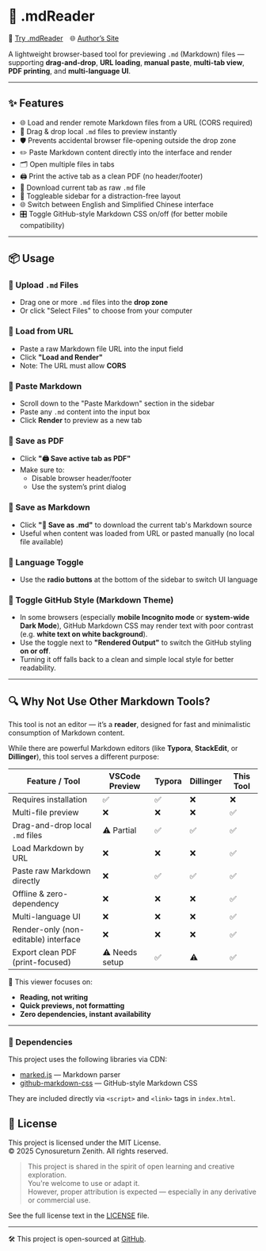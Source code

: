 # 📝 .mdReader

🔗 [Try .mdReader](https://cynosureturn.ca/portfolio/web-experiments/md-reader/) 🌐 [Author’s Site](https://cynosureturn.ca)

A lightweight browser-based tool for previewing `.md` (Markdown) files — supporting **drag-and-drop**, **URL loading**, **manual paste**, **multi-tab view**, **PDF printing**, and **multi-language UI**.

---

## ✨ Features

- 🌐 Load and render remote Markdown files from a URL (CORS required)
- 📂 Drag & drop local `.md` files to preview instantly
- 🛡️ Prevents accidental browser file-opening outside the drop zone
- ✏️ Paste Markdown content directly into the interface and render
- 🗂️ Open multiple files in tabs
- 🖨️ Print the active tab as a clean PDF (no header/footer)
- 💾 Download current tab as raw `.md` file
- 🧭 Toggleable sidebar for a distraction-free layout
- 🌐 Switch between English and Simplified Chinese interface
- 🎛️ Toggle GitHub-style Markdown CSS on/off (for better mobile compatibility)

---

## 📦 Usage

### 🔹 Upload `.md` Files
- Drag one or more `.md` files into the **drop zone**
- Or click "Select Files" to choose from your computer

### 🔹 Load from URL
- Paste a raw Markdown file URL into the input field
- Click **"Load and Render"**
- Note: The URL must allow **CORS**

### 🔹 Paste Markdown
- Scroll down to the "Paste Markdown" section in the sidebar
- Paste any `.md` content into the input box
- Click **Render** to preview as a new tab

### 🔹 Save as PDF
- Click **"🖨️ Save active tab as PDF"**
- Make sure to:
  - Disable browser header/footer
  - Use the system’s print dialog

### 🔹 Save as Markdown
- Click **"💾 Save as .md"** to download the current tab's Markdown source
- Useful when content was loaded from URL or pasted manually (no local file available)

### 🔹 Language Toggle
- Use the **radio buttons** at the bottom of the sidebar to switch UI language

### 🔹 Toggle GitHub Style (Markdown Theme)
- In some browsers (especially **mobile Incognito mode** or **system-wide Dark Mode**), GitHub Markdown CSS may render text with poor contrast (e.g. **white text on white background**).
- Use the toggle next to **"Rendered Output"** to switch the GitHub styling **on or off**.
- Turning it off falls back to a clean and simple local style for better readability.
---
## 🔍 Why Not Use Other Markdown Tools?

This tool is not an editor — it’s a **reader**, designed for fast and minimalistic consumption of Markdown content.

While there are powerful Markdown editors (like **Typora**, **StackEdit**, or **Dillinger**), this tool serves a different purpose:

| Feature / Tool                         | VSCode Preview | Typora | Dillinger | **This Tool** |
|----------------------------------------|----------------|--------|-----------|---------------|
| Requires installation                  | ✅              | ✅     | ❌        | ❌            |
| Multi-file preview                     | ❌              | ❌     | ❌        | ✅            |
| Drag-and-drop local `.md` files        | ⚠️ Partial      | ✅     | ✅        | ✅            |
| Load Markdown by URL                   | ❌              | ❌     | ❌        | ✅            |
| Paste raw Markdown directly            | ❌              | ✅     | ✅        | ✅            |
| Offline & zero-dependency              | ❌              | ❌     | ❌        | ✅            |
| Multi-language UI                      | ❌              | ❌     | ❌        | ✅            |
| Render-only (non-editable) interface   | ❌              | ❌     | ❌        | ✅            |
| Export clean PDF (print-focused)       | ⚠️ Needs setup  | ✅     | ⚠️        | ✅            |

🧠 This viewer focuses on:

- **Reading, not writing**
- **Quick previews, not formatting**
- **Zero dependencies, instant availability**

---

### 🧩 Dependencies

This project uses the following libraries via CDN:

- [marked.js](https://github.com/markedjs/marked) — Markdown parser
- [github-markdown-css](https://github.com/sindresorhus/github-markdown-css) — GitHub-style Markdown CSS

They are included directly via `<script>` and `<link>` tags in `index.html`.


## 📄 License

This project is licensed under the MIT License.  
© 2025 Cynosureturn Zenith. All rights reserved.

> This project is shared in the spirit of open learning and creative exploration.  
> You're welcome to use or adapt it.  
> However, proper attribution is expected — especially in any derivative or commercial use.

See the full license text in the [LICENSE](https://cynosureturn.ca/common/md-reader-lite.html?md=/licenses/mit/LICENSE.mit.md&title=MIT+License) file.

---

🛠 This project is open-sourced at [GitHub](https://github.com/Cynosureturn/md-reader).